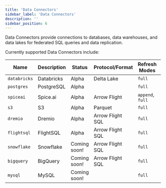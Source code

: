 ```yaml
---
title: 'Data Connectors'
sidebar_label: 'Data Connectors'
description: ''
sidebar_position: 6
---
```


Data Connectors provide connections to databases, data warehouses, and data lakes for federated SQL queries and data replication.

Currently supported Data Connectors include:

| Name         | Description | Status       | Protocol/Format  | Refresh Modes    | Supports Inserts |
| ------------ | ----------- | ------------ | ---------------- | ---------------- | ---------------- |
| `databricks` | Databricks  | Alpha        | Delta Lake       | `full`           | ❌               |
| `postgres`   | PostgreSQL  | Alpha        |                  | `full`           | ✅               |
| `spiceai`    | Spice.ai    | Alpha        | Arrow Flight     | `append`, `full` | ✅               |
| `s3`         | S3          | Alpha        | Parquet          | `full`           | ❌               |
| `dremio`     | Dremio      | Alpha        | Arrow Flight SQL | `full`           | ❌               |
| `flightsql`  | FlightSQL   | Alpha        | Arrow Flight SQL | `full`           | ❌               |
| `snowflake`  | Snowflake   | Coming soon! | Arrow Flight SQL | `full`           | ❌               |
| `bigquery`   | BigQuery    | Coming soon! | Arrow Flight SQL | `full`           | ❌               |
| `mysql`      | MySQL       | Coming soon! |                  | `full`           | ❌               |
